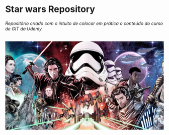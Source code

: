 # Star wars Repository

###### Repositório criado com o intuito de colocar em prática o conteúdo do curso de GIT da Udemy.

![](star-wars-image.jpg)